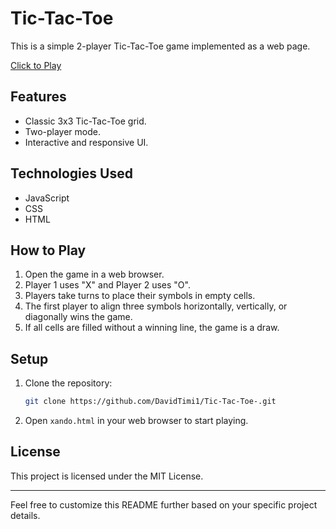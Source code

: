 # Tic-Tac-Toe

This is a simple 2-player Tic-Tac-Toe game implemented as a web page.

[Click to Play](https://rawcdn.githack.com/DavidTimi1/Tic-Tac-Toe-/77872c8f0c1680db2f3448aa8afdaaf247bcb06d/xando.html)

## Features

- Classic 3x3 Tic-Tac-Toe grid.
- Two-player mode.
- Interactive and responsive UI.

## Technologies Used

- JavaScript
- CSS
- HTML

## How to Play

1. Open the game in a web browser.
2. Player 1 uses "X" and Player 2 uses "O".
3. Players take turns to place their symbols in empty cells.
4. The first player to align three symbols horizontally, vertically, or diagonally wins the game.
5. If all cells are filled without a winning line, the game is a draw.

## Setup

1. Clone the repository:
   ```sh
   git clone https://github.com/DavidTimi1/Tic-Tac-Toe-.git
   ```
2. Open `xando.html` in your web browser to start playing.

## License

This project is licensed under the MIT License.

---

Feel free to customize this README further based on your specific project details.
